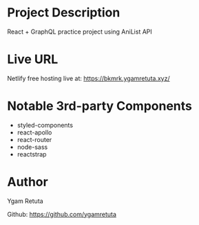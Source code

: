 # Project Description
React + GraphQL practice project using AniList API

# Live URL
Netlify free hosting live at: https://bkmrk.ygamretuta.xyz/

# Notable 3rd-party Components
- styled-components
- react-apollo
- react-router
- node-sass
- reactstrap

# Author
Ygam Retuta

Github: https://github.com/ygamretuta